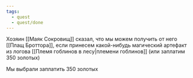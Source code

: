 ```yaml
---
tags:
  - quest
  - quest/done
---
```


Хозяин [[Маяк Сокровищ]] сказал, что мы можем получить от него [[Плащ Броттора]], если принесем какой-нибудь магический артефакт из логова [[Племя гоблинов в лесу|племени гоблинов]] (или заплатим 350 золотых)

Мы выбрали заплатить 350 золотых
